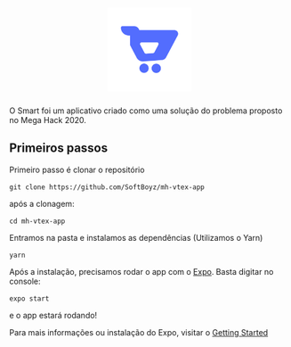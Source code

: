 # <div align="center"><img src="./assets/images/logo.png" width="150px"/></div>

O Smart foi um aplicativo criado como uma solução do problema proposto no Mega Hack 2020.

## Primeiros passos

Primeiro passo é clonar o repositório

```
git clone https://github.com/SoftBoyz/mh-vtex-app
```

após a clonagem: 

```
cd mh-vtex-app
```

Entramos na pasta e instalamos as dependências (Utilizamos o Yarn)

```
yarn
```

Após a instalação, precisamos rodar o app com o [Expo](https://expo.io). Basta digitar no console:

```
expo start
```

e o app estará rodando!

Para mais informações ou instalação do Expo, visitar o [Getting Started](https://expo.io/learn)
